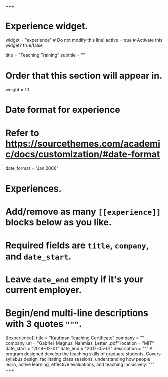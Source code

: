 +++
# Experience widget.
widget = "experience"  # Do not modify this line!
active = true  # Activate this widget? true/false

title = "Teaching Training"
subtitle = ""

# Order that this section will appear in.
weight = 10

# Date format for experience
#   Refer to https://sourcethemes.com/academic/docs/customization/#date-format
date_format = "Jan 2006"

# Experiences.
#   Add/remove as many `[[experience]]` blocks below as you like.
#   Required fields are `title`, `company`, and `date_start`.
#   Leave `date_end` empty if it's your current employer.
#   Begin/end multi-line descriptions with 3 quotes `"""`.

[[experience]]
  title = "Kaufman Teaching Certificate"
  company = ""
  company_url = "Gabriel_Magnus_Nahmias_Letter_.pdf"
  location = "MIT"
  date_start = "2019-02-01"
  date_end = "2017-05-01"
  description = """
  A program designed develop the teaching skills of graduate students. Covers syllabus design, facilitating class sessions, understanding how people learn, active learning, effective evaluations, and teaching inclusively.
  """
+++
